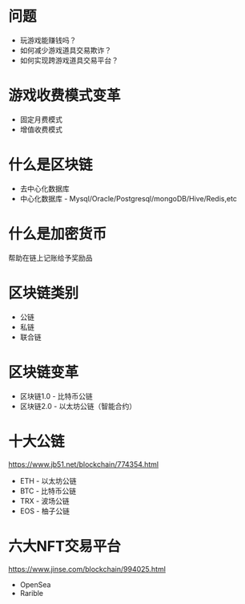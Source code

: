 # 问题
* 玩游戏能赚钱吗？
* 如何减少游戏道具交易欺诈？
* 如何实现跨游戏道具交易平台？

# 游戏收费模式变革
* 固定月费模式
* 增值收费模式

# 什么是区块链
* 去中心化数据库
* 中心化数据库 - Mysql/Oracle/Postgresql/mongoDB/Hive/Redis,etc

# 什么是加密货币
  帮助在链上记账给予奖励品
  
# 区块链类别
* 公链
* 私链
* 联合链

# 区块链变革
* 区块链1.0 - 比特币公链
* 区块链2.0 - 以太坊公链（智能合约）

# 十大公链
https://www.jb51.net/blockchain/774354.html
* ETH - 以太坊公链
* BTC - 比特币公链
* TRX - 波场公链
* EOS - 柚子公链

# 六大NFT交易平台
https://www.jinse.com/blockchain/994025.html
* OpenSea
* Rarible






